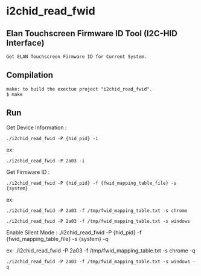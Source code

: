 # i2chid_read_fwid
Elan Touchscreen Firmware ID Tool (I2C-HID Interface)
---
    Get ELAN Touchscreen Firmware ID for Current System.

Compilation
--- 
    make: to build the exectue project "i2chid_read_fwid".
    $ make
   
Run
---
Get Device Information :

    ./i2chid_read_fwid -P {hid_pid} -i
ex:

    ./i2chid_read_fwid -P 2a03 -i

Get Firmware ID :

    ./i2chid_read_fwid -P {hid_pid} -f {fwid_mapping_table_file} -s {system}

ex:

    ./i2chid_read_fwid -P 2a03 -f /tmp/fwid_mapping_table.txt -s chrome

    ./i2chid_read_fwid -P 2a03 -f /tmp/fwid_mapping_table.txt -s windows

Enable Silent Mode :
    ./i2chid_read_fwid -P {hid_pid} -f {fwid_mapping_table_file} -s {system} -q

ex:
    ./i2chid_read_fwid -P 2a03 -f /tmp/fwid_mapping_table.txt -s chrome -q

    ./i2chid_read_fwid -P 2a03 -f /tmp/fwid_mapping_table.txt -s windows -q

